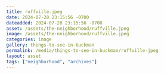 ```yaml
---
title: ruffville.jpeg
date: 2024-07-28 23:15:56 -0700
dateadded: 2024-07-28 23:15:56 -0700
asset: /assets/the-neighborhood/ruffville.jpeg
image: /assets/the-neighborhood/ruffville.jpeg
categories: image
gallery: things-to-see-in-buckman
permalink: /media/things-to-see-in-buckman/ruffville-jpeg
layout: asset
tags: ["neighborhood", "archives"]
--- 
```

